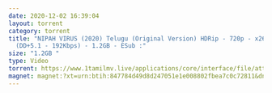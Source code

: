 ```yaml
---
date: 2020-12-02 16:39:04
layout: torrent
category: torrent
title: "NIPAH VIRUS (2020) Telugu (Original Version) HDRip - 720p - x264 -
  (DD+5.1 - 192Kbps) - 1.2GB - ESub :"
size: "1.2GB "
type: Video
torrent: https://www.1tamilmv.live/applications/core/interface/file/attachment.php?id=69498
magnet: magnet:?xt=urn:btih:847784d49d8d247051e1e008802fbea7c0c72811&dn=www.1TamilMV.live%20-%20NIPAH%20VIRUS%20(2020)%20Telugu%20(Org%20Vers)%20HDRip%20-%20720p%20-%20x264%20-%20(DD%2b5.1%20-%20192Kbps)%20-%201.2GB%20-%20ESub.mkv&tr=udp%3a%2f%2fp4p.arenabg.com%3a1337%2fannounce&tr=http%3a%2f%2fpow7.com%3a80%2fannounce&tr=udp%3a%2f%2ftracker.tiny-vps.com%3a6969%2fannounce&tr=http%3a%2f%2ftracker2.itzmx.com%3a6961%2fannounce&tr=udp%3a%2f%2f151.80.120.114%3a2710%2fannounce&tr=udp%3a%2f%2f9.rarbg.com%3a2790%2fannounce&tr=udp%3a%2f%2f9.rarbg.to%3a2740%2fannounce&tr=udp%3a%2f%2fopen.stealth.si%3a80%2fannounce&tr=udp%3a%2f%2ftracker.leechers-paradise.org%3a6969%2fannounce&tr=udp%3a%2f%2ftracker.opentrackr.org%3a1337%2fannounce&tr=http%3a%2f%2ft.nyaatracker.com%3a80%2fannounce
---
```

